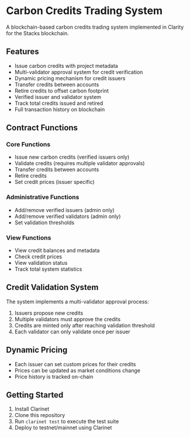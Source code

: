 # Carbon Credits Trading System

A blockchain-based carbon credits trading system implemented in Clarity for the Stacks blockchain.

## Features

- Issue carbon credits with project metadata
- Multi-validator approval system for credit verification
- Dynamic pricing mechanism for credit issuers
- Transfer credits between accounts
- Retire credits to offset carbon footprint
- Verified issuer and validator system
- Track total credits issued and retired
- Full transaction history on blockchain

## Contract Functions

### Core Functions
- Issue new carbon credits (verified issuers only)
- Validate credits (requires multiple validator approvals)
- Transfer credits between accounts
- Retire credits
- Set credit prices (issuer specific)

### Administrative Functions
- Add/remove verified issuers (admin only)
- Add/remove verified validators (admin only)
- Set validation thresholds

### View Functions
- View credit balances and metadata
- Check credit prices
- View validation status
- Track total system statistics

## Credit Validation System

The system implements a multi-validator approval process:
1. Issuers propose new credits
2. Multiple validators must approve the credits
3. Credits are minted only after reaching validation threshold
4. Each validator can only validate once per issuer

## Dynamic Pricing

- Each issuer can set custom prices for their credits
- Prices can be updated as market conditions change
- Price history is tracked on-chain

## Getting Started

1. Install Clarinet
2. Clone this repository
3. Run `clarinet test` to execute the test suite
4. Deploy to testnet/mainnet using Clarinet
